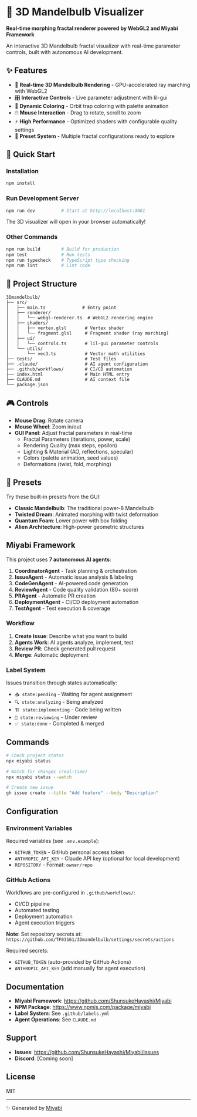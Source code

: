 # 🌸 3D Mandelbulb Visualizer

**Real-time morphing fractal renderer powered by WebGL2 and Miyabi Framework**

An interactive 3D Mandelbulb fractal visualizer with real-time parameter controls, built with autonomous AI development.

## ✨ Features

- 🎨 **Real-time 3D Mandelbulb Rendering** - GPU-accelerated ray marching with WebGL2
- 🎛️ **Interactive Controls** - Live parameter adjustment with lil-gui
- 🌈 **Dynamic Coloring** - Orbit trap coloring with palette animation
- 🖱️ **Mouse Interaction** - Drag to rotate, scroll to zoom
- ⚡ **High Performance** - Optimized shaders with configurable quality settings
- 🎨 **Preset System** - Multiple fractal configurations ready to explore

## 🚀 Quick Start

### Installation

```bash
npm install
```

### Run Development Server

```bash
npm run dev          # Start at http://localhost:3001
```

The 3D visualizer will open in your browser automatically!

### Other Commands

```bash
npm run build        # Build for production
npm test             # Run tests
npm run typecheck    # TypeScript type checking
npm run lint         # Lint code
```

## 📂 Project Structure

```
3Dmandelbulb/
├── src/
│   ├── main.ts              # Entry point
│   ├── renderer/
│   │   └── webgl-renderer.ts  # WebGL2 rendering engine
│   ├── shaders/
│   │   ├── vertex.glsl       # Vertex shader
│   │   └── fragment.glsl     # Fragment shader (ray marching)
│   ├── ui/
│   │   └── controls.ts       # lil-gui parameter controls
│   └── utils/
│       └── vec3.ts           # Vector math utilities
├── tests/                    # Test files
├── .claude/                  # AI agent configuration
├── .github/workflows/        # CI/CD automation
├── index.html                # Main HTML entry
├── CLAUDE.md                 # AI context file
└── package.json
```

## 🎮 Controls

- **Mouse Drag**: Rotate camera
- **Mouse Wheel**: Zoom in/out
- **GUI Panel**: Adjust fractal parameters in real-time
  - Fractal Parameters (iterations, power, scale)
  - Rendering Quality (max steps, epsilon)
  - Lighting & Material (AO, reflections, specular)
  - Colors (palette animation, seed values)
  - Deformations (twist, fold, morphing)

## 🎨 Presets

Try these built-in presets from the GUI:

- **Classic Mandelbulb**: The traditional power-8 Mandelbulb
- **Twisted Dream**: Animated morphing with twist deformation
- **Quantum Foam**: Lower power with box folding
- **Alien Architecture**: High-power geometric structures

## Miyabi Framework

This project uses **7 autonomous AI agents**:

1. **CoordinatorAgent** - Task planning & orchestration
2. **IssueAgent** - Automatic issue analysis & labeling
3. **CodeGenAgent** - AI-powered code generation
4. **ReviewAgent** - Code quality validation (80+ score)
5. **PRAgent** - Automatic PR creation
6. **DeploymentAgent** - CI/CD deployment automation
7. **TestAgent** - Test execution & coverage

### Workflow

1. **Create Issue**: Describe what you want to build
2. **Agents Work**: AI agents analyze, implement, test
3. **Review PR**: Check generated pull request
4. **Merge**: Automatic deployment

### Label System

Issues transition through states automatically:

- `📥 state:pending` - Waiting for agent assignment
- `🔍 state:analyzing` - Being analyzed
- `🏗️ state:implementing` - Code being written
- `👀 state:reviewing` - Under review
- `✅ state:done` - Completed & merged

## Commands

```bash
# Check project status
npx miyabi status

# Watch for changes (real-time)
npx miyabi status --watch

# Create new issue
gh issue create --title "Add feature" --body "Description"
```

## Configuration

### Environment Variables

Required variables (see `.env.example`):

- `GITHUB_TOKEN` - GitHub personal access token
- `ANTHROPIC_API_KEY` - Claude API key (optional for local development)
- `REPOSITORY` - Format: `owner/repo`

### GitHub Actions

Workflows are pre-configured in `.github/workflows/`:

- CI/CD pipeline
- Automated testing
- Deployment automation
- Agent execution triggers

**Note**: Set repository secrets at:
`https://github.com/TF03161/3Dmandelbulb/settings/secrets/actions`

Required secrets:
- `GITHUB_TOKEN` (auto-provided by GitHub Actions)
- `ANTHROPIC_API_KEY` (add manually for agent execution)

## Documentation

- **Miyabi Framework**: https://github.com/ShunsukeHayashi/Miyabi
- **NPM Package**: https://www.npmjs.com/package/miyabi
- **Label System**: See `.github/labels.yml`
- **Agent Operations**: See `CLAUDE.md`

## Support

- **Issues**: https://github.com/ShunsukeHayashi/Miyabi/issues
- **Discord**: [Coming soon]

## License

MIT

---

✨ Generated by [Miyabi](https://github.com/ShunsukeHayashi/Miyabi)
